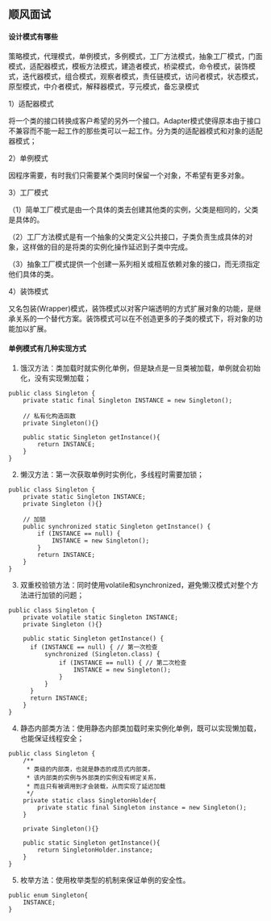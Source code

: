 ## 顺风面试

#### 设计模式有哪些
策略模式，代理模式，单例模式，多例模式，工厂方法模式，抽象工厂模式，门面模式，适配器模式，模板方法模式，建造者模式，桥梁模式，命令模式，装饰模式，迭代器模式，组合模式，观察者模式，责任链模式，访问者模式，状态模式，原型模式，中介者模式，解释器模式，亨元模式，备忘录模式

1）适配器模式

将一个类的接口转换成客户希望的另外一个接口。Adapter模式使得原本由于接口不兼容而不能一起工作的那些类可以一起工作。分为类的适配器模式和对象的适配器模式；

2）单例模式

因程序需要，有时我们只需要某个类同时保留一个对象，不希望有更多对象。

3）工厂模式

（1）简单工厂模式是由一个具体的类去创建其他类的实例，父类是相同的，父类是具体的。

（2）工厂方法模式是有一个抽象的父类定义公共接口，子类负责生成具体的对象，这样做的目的是将类的实例化操作延迟到子类中完成。

（3）抽象工厂模式提供一个创建一系列相关或相互依赖对象的接口，而无须指定他们具体的类。

4）装饰模式

又名包装(Wrapper)模式，装饰模式以对客户端透明的方式扩展对象的功能，是继承关系的一个替代方案。装饰模式可以在不创造更多的子类的模式下，将对象的功能加以扩展。

#### 单例模式有几种实现方式

1) 饿汉方法：类加载时就实例化单例，但是缺点是一旦类被加载，单例就会初始化，没有实现懒加载；

```
public class Singleton {
    private static final Singleton INSTANCE = new Singleton();  

    // 私有化构造函数  
    private Singleton(){}  

    public static Singleton getInstance(){  
        return INSTANCE;  
    }  
}
```

2) 懒汉方法：第一次获取单例时实例化，多线程时需要加锁；

```
public class Singleton {
    private static Singleton INSTANCE;
    private Singleton (){}

    // 加锁
    public synchronized static Singleton getInstance() {
        if (INSTANCE == null) {
            INSTANCE = new Singleton();
        }
        return INSTANCE;
    }
}
```

3) 双重校验锁方法：同时使用volatile和synchronized，避免懒汉模式对整个方法进行加锁的问题；

```
public class Singleton {
    private volatile static Singleton INSTANCE;
    private Singleton (){}

    public static Singleton getInstance() {
      if (INSTANCE == null) { // 第一次检查  
          synchronized (Singleton.class) {  
              if (INSTANCE == null) { // 第二次检查  
                  INSTANCE = new Singleton();  
              }  
          }  
      }
      return INSTANCE;
    }
}
```

4) 静态内部类方法：使用静态内部类加载时来实例化单例，既可以实现懒加载，也能保证线程安全；

```
public class Singleton {
    /**
     * 类级的内部类，也就是静态的成员式内部类，
     * 该内部类的实例与外部类的实例没有绑定关系，
     * 而且只有被调用到才会装载，从而实现了延迟加载
     */
    private static class SingletonHolder{
        private static final Singleton instance = new Singleton();
    }

    private Singleton(){}

    public static Singleton getInstance(){
        return SingletonHolder.instance;
    }
}
```

5) 枚举方法：使用枚举类型的机制来保证单例的安全性。

```
public enum Singleton{
    INSTANCE;
}
```
